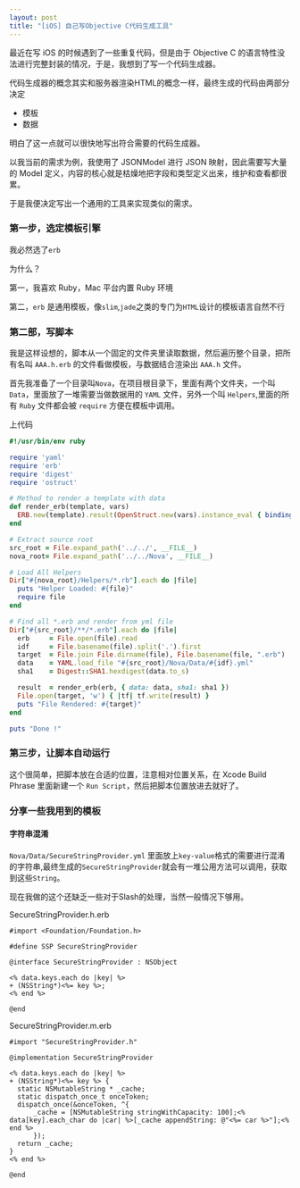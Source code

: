 ```yaml
---
layout: post
title: "[iOS] 自己写Objective C代码生成工具"
---
```


最近在写 iOS 的时候遇到了一些重复代码，但是由于 Objective C 的语言特性没法进行完整封装的情况，于是，我想到了写一个代码生成器。

代码生成器的概念其实和服务器渲染HTML的概念一样，最终生成的代码由两部分决定

* 模板
* 数据

明白了这一点就可以很快地写出符合需要的代码生成器。

以我当前的需求为例，我使用了 JSONModel 进行 JSON 映射，因此需要写大量的 Model 定义，内容的核心就是枯燥地把字段和类型定义出来，维护和查看都很累。

于是我便决定写出一个通用的工具来实现类似的需求。

### 第一步，选定模板引擎

我必然选了`erb`

为什么？

第一，我喜欢 Ruby，Mac 平台内置 Ruby 环境

第二，`erb` 是通用模板，像`slim`,`jade`之类的专门为`HTML`设计的模板语言自然不行

### 第二部，写脚本

我是这样设想的，脚本从一个固定的文件夹里读取数据，然后遍历整个目录，把所有名叫 `AAA.h.erb` 的文件看做模板，与数据结合渲染出 `AAA.h` 文件。

首先我准备了一个目录叫`Nova`，在项目根目录下，里面有两个文件夹，一个叫 `Data`，里面放了一堆需要当做数据用的 `YAML` 文件，另外一个叫 `Helpers`,里面的所有 `Ruby` 文件都会被 `require` 方便在模板中调用。

上代码

```ruby
#!/usr/bin/env ruby

require 'yaml'
require 'erb'
require 'digest'
require 'ostruct'

# Method to render a template with data
def render_erb(template, vars)
  ERB.new(template).result(OpenStruct.new(vars).instance_eval { binding })
end

# Extract source root
src_root = File.expand_path('../../', __FILE__)
nova_root= File.expand_path('../../Nova', __FILE__)

# Load All Helpers
Dir["#{nova_root}/Helpers/*.rb"].each do |file|
  puts "Helper Loaded: #{file}"
  require file
end

# Find all *.erb and render from yml file
Dir["#{src_root}/**/*.erb"].each do |file|
  erb     = File.open(file).read
  idf     = File.basename(file).split('.').first
  target  = File.join File.dirname(file), File.basename(file, ".erb")
  data    = YAML.load_file "#{src_root}/Nova/Data/#{idf}.yml"
  sha1    = Digest::SHA1.hexdigest(data.to_s)

  result  = render_erb(erb, { data: data, sha1: sha1 })
  File.open(target, 'w') { |tf| tf.write(result) }
  puts "File Rendered: #{target}"
end

puts "Done !"
```

### 第三步，让脚本自动运行

这个很简单，把脚本放在合适的位置，注意相对位置关系，在 Xcode Build Phrase 里面新建一个 `Run Script`，然后把脚本位置放进去就好了。

### 分享一些我用到的模板

#### 字符串混淆

`Nova/Data/SecureStringProvider.yml` 里面放上`key-value`格式的需要进行混淆的字符串,最终生成的`SecureStringProvider`就会有一堆公用方法可以调用，获取到这些`String`。

现在我做的这个还缺乏一些对于Slash的处理，当然一般情况下够用。

SecureStringProvider.h.erb

```erb
#import <Foundation/Foundation.h>

#define SSP SecureStringProvider

@interface SecureStringProvider : NSObject

<% data.keys.each do |key| %>
+ (NSString*)<%= key %>;
<% end %>

@end
```

SecureStringProvider.m.erb

```erb
#import "SecureStringProvider.h"

@implementation SecureStringProvider

<% data.keys.each do |key| %>
+ (NSString*)<%= key %> {
  static NSMutableString * _cache;
  static dispatch_once_t onceToken;
  dispatch_once(&onceToken, ^{
      _cache = [NSMutableString stringWithCapacity: 100];<% data[key].each_char do |car| %>[_cache appendString: @"<%= car %>"];<% end %>
      });
  return _cache;
}
<% end %>

@end
```
